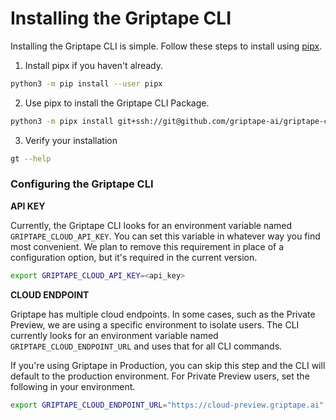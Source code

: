 # Installing the Griptape CLI

Installing the Griptape CLI is simple. Follow these steps to install using [pipx](https://github.com/pypa/pipx). 

1. Install pipx if you haven't already.

``` sh
python3 -m pip install --user pipx
```

2. Use pipx to install the Griptape CLI Package. 

``` sh
python3 -m pipx install git+ssh://git@github.com/griptape-ai/griptape-cli.git
```
3. Verify your installation

``` sh
gt --help
```

### Configuring the Griptape CLI
__API KEY__

Currently, the Griptape CLI looks for an environment variable named `GRIPTAPE_CLOUD_API_KEY`. You can set this variable in whatever way you find most convenient. We plan to remove this requirement in place of a configuration option, but it's required in the current version. 

``` sh
export GRIPTAPE_CLOUD_API_KEY=<api_key>
```

__CLOUD ENDPOINT__

Griptape has multiple cloud endpoints. In some cases, such as the Private Preview, we are using a specific environment to isolate users. The CLI currently looks for an environment variable named `GRIPTAPE_CLOUD_ENDPOINT_URL` and uses that for all CLI commands. 

If you're using Griptape in Production, you can skip this step and the CLI will default to the production environment. For Private Preview users, set the following in your environment. 

``` sh
export GRIPTAPE_CLOUD_ENDPOINT_URL="https://cloud-preview.griptape.ai"
```
